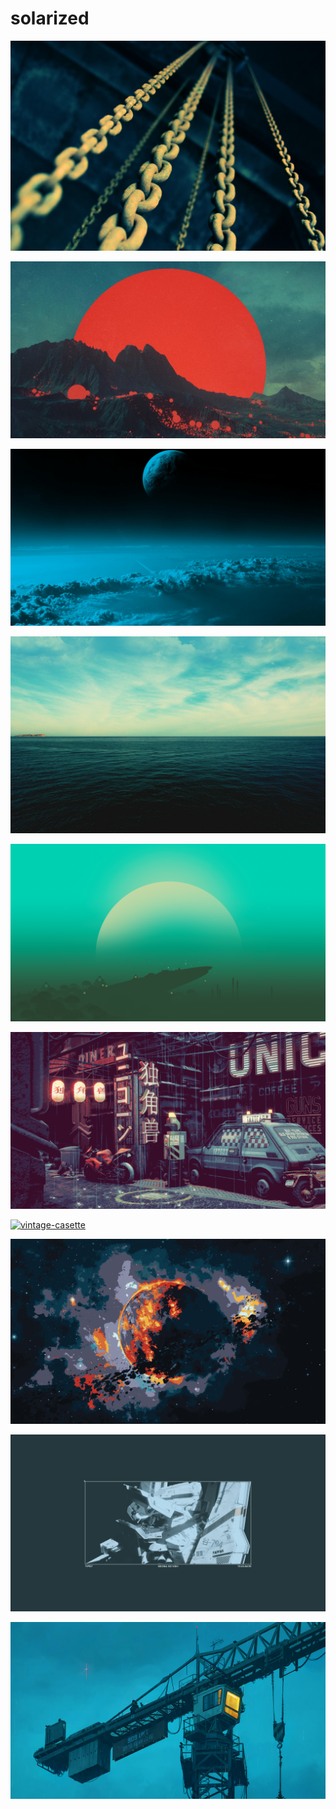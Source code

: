 # solarized

<a href="fre-sonneveld-K8iHtzoIKQ4-unsplash.jpg"><img alt="fre-sonneveld-K8iHtzoIKQ4-unsplash" src="fre-sonneveld-K8iHtzoIKQ4-unsplash.jpg"></a>

<a href="ketqb6blpnt81.jpg"><img alt="ketqb6blpnt81" src="ketqb6blpnt81.jpg"></a>

<a href="solarized-planet.jpg"><img alt="solarized-planet" src="solarized-planet.jpg"></a>

<a href="22.jpg"><img alt="22" src="22.jpg"></a>

<a href="r2uhg0vjl2t81.png"><img alt="r2uhg0vjl2t81" src="r2uhg0vjl2t81.png"></a>

<a href="wallhaven-ymdvjg.png"><img alt="wallhaven-ymdvjg" src="wallhaven-ymdvjg.png"></a>

<a href="vintage-casette.png"><img alt="vintage-casette" src="vintage-casette.png"></a>

<a href="mm7prhmrq3681.jpg"><img alt="mm7prhmrq3681" src="mm7prhmrq3681.jpg"></a>

<a href="knights-of-sidonia.png"><img alt="knights-of-sidonia" src="knights-of-sidonia.png"></a>

<a href="lli0c12vlvd91.png"><img alt="lli0c12vlvd91" src="lli0c12vlvd91.png"></a>

